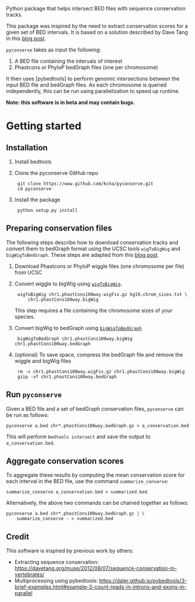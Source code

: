 Python package that helps intersect BED files with sequence conservation tracks.

This package was inspired by the need to extract conservation scores for a given
set of BED intervals. It is based on a solution described by Dave Tang in this
[blog post](https://davetang.org/muse/2012/08/07/sequence-conservation-in-vertebrates/).

`pyconserve` takes as input the following:

  1. A BED file containing the intervals of interest
  2. Phastcons or PhyloP bedGraph files (one per chromosome)

It then uses [pybedtools] to perform genomic intersections between the input BED
file and bedGraph files. As each chromosome is queried independently, this can
be run using parallelization to speed up runtime.

**Note: this software is in beta and may contain bugs.**

# Getting started

## Installation

  1. Install bedtools
  2. Clone the pyconserve GitHub repo

          git clone https://www.github.com/kcha/pyconserve.git
          cd pyconserve

  3. Install the package

          python setup.py install
 

## Preparing conservation files

The following steps describe how to download conservation tracks and convert
them to bedGraph format using the UCSC tools `wigToBigWig` and
`bigWigToBedGraph`. These steps are adapted from this [blog post](https://davetang.org/muse/2012/08/07/sequence-conservation-in-vertebrates/).

  1. Download Phastcons or PhyloP wiggle files (one chromosome per file) from UCSC 
  1. Convert wiggle to bigWig using [`wigToBigWig`](https://anaconda.org/bioconda/ucsc-wigtobigwig). 

          wigToBigWig chr1.phastCons100way.wigFix.gz hg19.chrom_sizes.txt \
              chr1.phastCons100way.bigWig
            
     This step requires a file containing the chromosome sizes of your species.

  1. Convert bigWig to bedGraph using [`bigWigToBedGraph`](https://anaconda.org/bioconda/ucsc-bigwigtobedgraph)

          bigWigToBedGraph chr1.phastCons100way.bigWig chr1.phastCons100way.bedGraph

  1. (optional) To save space, compress the bedGraph file and remove the wiggle
     and bigWig files

          rm -v chr1.phastCons100way.wigFix.gz chr1.phastCons100way.bigWig
          gzip -vf chr1.phastCons100way.bedGraph

## Run `pyconserve`

Given a BED file and a set of bedGraph conservation files, `pyconserve` can be
run as follows:

    pyconserve a.bed chr*.phastCons100way.bedGraph.gz > a_conservation.bed

This will perform `bedtools intersect` and save the output to
`a_conservation.bed`.

## Aggregate conservation scores

To aggregate these results by computing the mean conservation score for each
interval in the BED file, use the command `summarize_conserve`:

    summarize_conserve a_conservation.bed > summarized.bed

Alternatively, the above two commands can be chained together as follows:

    pyconserve a.bed chr*.phastCons100way.bedGraph.gz | \
        summarize_conserve - > summarized.bed

## Credit

This software is inspired by previous work by others:

  - Extracting sequence conservation: https://davetang.org/muse/2012/08/07/sequence-conservation-in-vertebrates/
  - Multiprocessing using pybedtools: https://daler.github.io/pybedtools/3-brief-examples.html#example-3-count-reads-in-introns-and-exons-in-parallel


